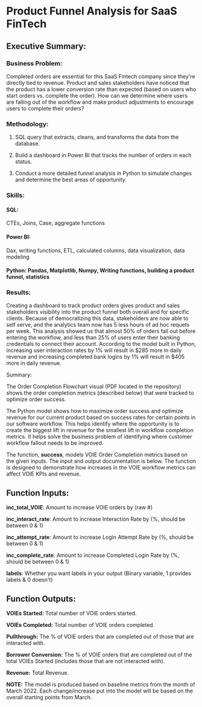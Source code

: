 # Product Funnel Analysis for SaaS FinTech

## Executive Summary:


### Business Problem: 

Completed orders are essential for this SaaS Fintech company since they're directly tied to revenue. Product and sales stakeholders have noticed that the product has a lower conversion rate than expected (based on users who start orders vs. complete the order). How can we determine where users are falling out of the workflow and make product adjustments to encourage users to complete their orders? 


### Methodology: 

1. SQL query that extracts, cleans, and transforms the data from the database.
   
2. Build a dashboard in Power BI that tracks the number of orders in each status.

3. Conduct a more detailed funnel analysis in Python to simulate changes and determine the best areas of opportunity.


### Skills:

#### SQL:

CTEs, Joins, Case, aggregate functions

#### Power BI:
Dax, writing functions, ETL, calculated columns, data visualization, data modeling

#### Python: Pandas, Matplotlib, Numpy, Writing functions, building a product funnel, statistics


### Results: 

Creating a dashboard to track product orders gives product and sales stakeholders visibility into the product funnel both overall and for specific clients. Because of democratizing this data, stakeholders are now able to self serve, and the analytics team now has 5 less hours of ad hoc requets per week. This analysis showed us that almost 50% of orders fall out before entering the workflow, and less than 25% of users enter their banking credentials to connect their account. According to the model built in Python, increasing user interaction rates by 1% will result in $285 more in daily revenue and increasing completed bank logins by 1% will result in $405 more in daily revenue.




Summary: 

The Order Completion Flowchart visual (PDF located in the repository) shows the order completion metrics (described below) that were tracked to optimize order success. 

The Python model shows how to maximize order success and optimize revenue for our current product based on success rates for certain points in our software workflow. This helps identify where the opportunity is to create the biggest lift in revenue for the smallest lift in workflow completion metrics. It helps solve the business problem of identifying where customer workflow fallout needs to be improved. 

The function, **success**, models VOIE Order Completion metrics based on the given inputs. The input and output documentation is below. The function is designed to demonstrate how increases in the VOIE workflow metrics can affect VOIE KPIs and revenue.

## Function Inputs:

**inc_total_VOIE**: Amount to increase VOIE orders by (raw #)

**inc_interact_rate**: Amount to increase Interaction Rate by (%, should be between 0 & 1)

**inc_attempt_rate**: Amount to increase Login Attempt Rate by (%, should be between 0 & 1)

**inc_complete_rate**: Amount to increase Completed Login Rate by (%, should be between 0 & 1)

**labels**: Whether you want labels in your output (Binary variable, 1 provides labels & 0 doesn't)

## Function Outputs:

**VOIEs Started:** Total number of VOIE orders started.

**VOIEs Completed:** Total number of VOIE orders completed.

**Pullthrough:** The % of VOIE orders that are completed out of those that are interacted with.

**Borrower Conversion:** The % of VOIE orders that are completed out of the total VOIEs Started (includes those that are not interacted with).

**Revenue:** Total Revenue.


**NOTE:** The model is produced based on baseline metrics from the month of March 2022. Each change/increase put into the model will be based on the overall starting points from March.
